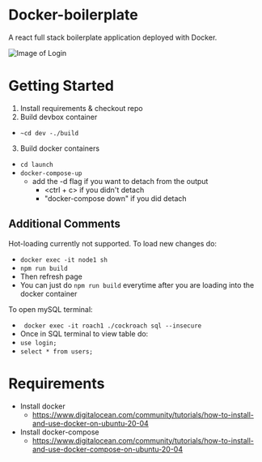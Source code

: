 # Docker-boilerplate
A react full stack boilerplate application deployed with Docker. 

![Image of Login](hhttps://raw.githubusercontent.com/papaJCL/Docker-boiletplate/master/loginpic.png)


# Getting Started
1. Install requirements & checkout repo
2. Build devbox container 
- ```~cd dev -./build```
3. Build docker containers 
- ```cd launch``` 
- ```docker-compose-up```
    - add the -d flag if you want to detach from the output
        - <ctrl + c> if you didn't detach
        - "docker-compose down" if you did detach
        
## Additional Comments
Hot-loading currently not supported. To load new changes do:
- ```docker exec -it node1 sh ```
- ```npm run build```
- Then refresh page
- You can just do ```npm run build``` everytime after you are loading into the docker container

To open mySQL terminal:
- ``` docker exec -it roach1 ./cockroach sql --insecure```
- Once in SQL terminal to view table do:
- ```use login;```
- ```select * from users;```




# Requirements
- Install docker
    - https://www.digitalocean.com/community/tutorials/how-to-install-and-use-docker-on-ubuntu-20-04
 - Install docker-compose
    - https://www.digitalocean.com/community/tutorials/how-to-install-and-use-docker-compose-on-ubuntu-20-04

